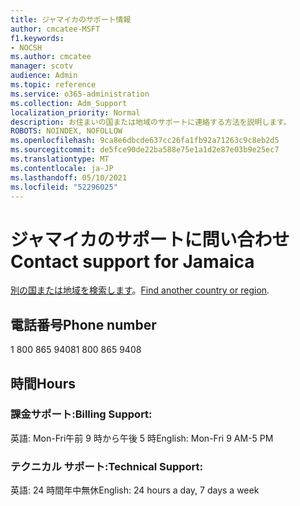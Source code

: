 ```yaml
---
title: ジャマイカのサポート情報
author: cmcatee-MSFT
f1.keywords:
- NOCSH
ms.author: cmcatee
manager: scotv
audience: Admin
ms.topic: reference
ms.service: o365-administration
ms.collection: Adm_Support
localization_priority: Normal
description: お住まいの国または地域のサポートに連絡する方法を説明します。
ROBOTS: NOINDEX, NOFOLLOW
ms.openlocfilehash: 9ca8e6dbcde637cc26fa1fb92a71263c9c8eb2d5
ms.sourcegitcommit: de5fce90de22ba588e75e1a1d2e87e03b9e25ec7
ms.translationtype: MT
ms.contentlocale: ja-JP
ms.lasthandoff: 05/10/2021
ms.locfileid: "52296025"
---
```

# <a name="contact-support-for-jamaica"></a><span data-ttu-id="d49bf-103">ジャマイカのサポートに問い合わせ</span><span class="sxs-lookup"><span data-stu-id="d49bf-103">Contact support for Jamaica</span></span>

<span data-ttu-id="d49bf-104">[別の国または地域を検索します](../../business-video/get-help-support.md)。</span><span class="sxs-lookup"><span data-stu-id="d49bf-104">[Find another country or region](../../business-video/get-help-support.md).</span></span>

## <a name="phone-number"></a><span data-ttu-id="d49bf-105">電話番号</span><span class="sxs-lookup"><span data-stu-id="d49bf-105">Phone number</span></span>
<span data-ttu-id="d49bf-106">1 800 865 9408</span><span class="sxs-lookup"><span data-stu-id="d49bf-106">1 800 865 9408</span></span>

## <a name="hours"></a><span data-ttu-id="d49bf-107">時間</span><span class="sxs-lookup"><span data-stu-id="d49bf-107">Hours</span></span>
### <a name="billing-support"></a><span data-ttu-id="d49bf-108">課金サポート:</span><span class="sxs-lookup"><span data-stu-id="d49bf-108">Billing Support:</span></span>

<span data-ttu-id="d49bf-109">英語: Mon-Fri午前 9 時から午後 5 時</span><span class="sxs-lookup"><span data-stu-id="d49bf-109">English: Mon-Fri 9 AM-5 PM</span></span>

### <a name="technical-support"></a><span data-ttu-id="d49bf-110">テクニカル サポート:</span><span class="sxs-lookup"><span data-stu-id="d49bf-110">Technical Support:</span></span>

<span data-ttu-id="d49bf-111">英語: 24 時間年中無休</span><span class="sxs-lookup"><span data-stu-id="d49bf-111">English: 24 hours a day, 7 days a week</span></span>

